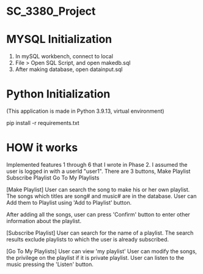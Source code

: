 # SC_3380_Project

# MYSQL Initialization
  1. In mySQL workbench, connect to local
  2. File > Open SQL Script, and open makedb.sql
  3. After making database, open datainput.sql

# Python Initialization
(This application is made in Python 3.9.13, virtual environment)

pip install -r requirements.txt

# HOW it works
Implemented features 1 through 6 that I wrote in Phase 2. 
I assumed the user is logged in with a userId "user1".
There are 3 buttons,
Make Playlist
Subscribe Playlist
Go To My Playlists

[Make Playlist]
User can search the song to make his or her own playlist.
The songs which titles are song# and music# are in the database. 
User can Add them to Playlist using 'Add to Playlist' button.

After adding all the songs, user can press 'Confirm' button to enter other information about the playlist.

[Subscribe Playlist]
User can search for the name of a playlist.
The search results exclude playlists to which the user is already subscribed. 

[Go To My Playlists]
User can view 'my playlist'
User can modify the songs, the privilege on the playlist if it is private playlist.
User can listen to the music pressing the 'Listen' button.



